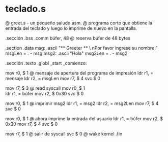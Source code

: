 # teclado.s
@ greet.s - un pequeño saludo asm.
@ programa corto que obtiene la entrada del teclado y luego lo imprime de nuevo en la pantalla.


.sección 	.bss
.comm búfer, 48 	     @ reserva búfer de 48 bytes

.section 	.data
msg:
	.ascii 	"** Greeter ** \ nPor favor ingrese su nombre:"
msgLen = . - msg
msg2:
	.ascii 	"Hola"
msg2Len = . - msg2

.sección 	.texto
.globl 	_start
_comienzo:

mov r0, $ 1 		    @ mensaje de apertura del programa de impresión	
ldr r1, = mensaje
ldr r2, = msgLen
mov r7, $ 4
svc $ 0

mov r7, $ 3 		    @ read syscall
mov r0, $ 1		
ldr r1, = búfer
mov r2, $ 0x30
svc $ 0

mov r0, $ 1 		    @ imprimir msg2
ldr r1, = msg2
ldr r2, = msg2Len
mov r7, $ 4
svc $ 0

mov r0, $ 1 		    @ ahora imprime la entrada del usuario
ldr r1, = búfer
mov r2, $ 0x30
mov r7, $ 4
svc $ 0

mov r7, $ 1 	            @ salir de syscall
svc $ 0 		            @ wake kernel
.fin

